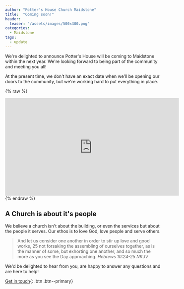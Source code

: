 ```yaml
---
author: "Potter's House Church Maidstone"
title:  "Coming soon!"
header:
  teaser: "/assets/images/500x300.png"
categories: 
  - Maidstone
tags:
  - update
---
```


We're delighted to announce Potter's House will be coming to Maidstone within the next year.  We're looking forward to being part of the community and meeting you all!

At the present time, we don't have an exact date when we'll be opening our doors to the community, but we're working hard to put everything in place.

{% raw %}
<iframe width="560" height="315" src="https://www.youtube.com/embed/RX5Wb_Wd32E" frameborder="0" allowfullscreen></iframe>
{% endraw %}

## A Church is about it's people

We believe a church isn't about the building, or even the services but about the people it serves.  Our ethos is to love God, love people and serve others.

> And let us consider one another in order to stir up love and good works, 25 not forsaking the assembling of ourselves together, as is the manner of some, but exhorting one another, and so much the more as you see the Day approaching.
> *Hebrews 10:24-25 NKJV*

We'd be delighted to hear from you, are happy to answer any questions and are here to help!

[Get in touch](mailto:hello@phcmaidstone.co.uk){: .btn .btn--primary}